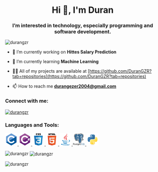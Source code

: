 <h1 align="center">Hi 👋, I'm Duran</h1>
<h3 align="center">I’m interested in technology, especially programming and software development.</h3>

<p align="left"> <img src="https://komarev.com/ghpvc/?username=durangzr&label=Profile%20views&color=0e75b6&style=flat" alt="durangzr" /> </p>

- 🔭 I’m currently working on **Hittes Salary Prediction**

- 🌱 I’m currently learning **Machine Learning**

- 👨‍💻 All of my projects are available at [https://github.com/DuranGZR?tab=repositories](https://github.com/DuranGZR?tab=repositories)

- 📫 How to reach me **durangezer2004@gmail.com**

<h3 align="left">Connect with me:</h3>
<p align="left">
<a href="https://linkedin.com/in/durangzr" target="blank"><img align="center" src="https://raw.githubusercontent.com/rahuldkjain/github-profile-readme-generator/master/src/images/icons/Social/linked-in-alt.svg" alt="durangzr" height="30" width="40" /></a>
</p>

<h3 align="left">Languages and Tools:</h3>
<p align="left"> <a href="https://www.cprogramming.com/" target="_blank" rel="noreferrer"> <img src="https://raw.githubusercontent.com/devicons/devicon/master/icons/c/c-original.svg" alt="c" width="40" height="40"/> </a> <a href="https://www.w3schools.com/cs/" target="_blank" rel="noreferrer"> <img src="https://raw.githubusercontent.com/devicons/devicon/master/icons/csharp/csharp-original.svg" alt="csharp" width="40" height="40"/> </a> <a href="https://www.w3schools.com/css/" target="_blank" rel="noreferrer"> <img src="https://raw.githubusercontent.com/devicons/devicon/master/icons/css3/css3-original-wordmark.svg" alt="css3" width="40" height="40"/> </a> <a href="https://www.w3.org/html/" target="_blank" rel="noreferrer"> <img src="https://raw.githubusercontent.com/devicons/devicon/master/icons/html5/html5-original-wordmark.svg" alt="html5" width="40" height="40"/> </a> <a href="https://www.java.com" target="_blank" rel="noreferrer"> <img src="https://raw.githubusercontent.com/devicons/devicon/master/icons/java/java-original.svg" alt="java" width="40" height="40"/> </a> <a href="https://www.postgresql.org" target="_blank" rel="noreferrer"> <img src="https://raw.githubusercontent.com/devicons/devicon/master/icons/postgresql/postgresql-original-wordmark.svg" alt="postgresql" width="40" height="40"/> </a> <a href="https://www.python.org" target="_blank" rel="noreferrer"> <img src="https://raw.githubusercontent.com/devicons/devicon/master/icons/python/python-original.svg" alt="python" width="40" height="40"/> </a> </p>

<p><img align="left" src="https://github-readme-stats.vercel.app/api/top-langs?username=durangzr&show_icons=true&locale=en&layout=compact" alt="durangzr" /></p>

<p>&nbsp;<img align="center" src="https://github-readme-stats.vercel.app/api?username=durangzr&show_icons=true&locale=en" alt="durangzr" /></p>

<p><img align="center" src="https://github-readme-streak-stats.herokuapp.com/?user=durangzr&" alt="durangzr" /></p>

